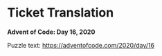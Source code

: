 # Ticket Translation

**Advent of Code: Day 16, 2020**

Puzzle text: <https://adventofcode.com/2020/day/16>
